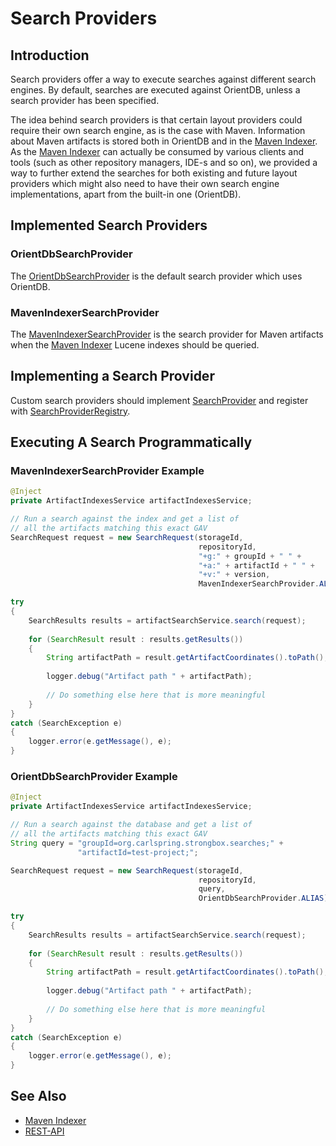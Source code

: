 # Search Providers

## Introduction

Search providers offer a way to execute searches against different search engines. By default, searches are executed 
against OrientDB, unless a search provider has been specified.

The idea behind search providers is that certain layout providers could require their own search engine, as is the 
case with Maven. Information about Maven artifacts is stored both in OrientDB and in the [Maven Indexer]. 
As the [Maven Indexer] can actually be consumed by various clients and tools (such as other repository managers, 
IDE-s and so on), we provided a way to further extend the searches for both existing and future layout providers which 
might also need to have their own search engine implementations, apart from the built-in one (OrientDB).  


## Implemented Search Providers

### OrientDbSearchProvider

The [OrientDbSearchProvider] is the default search provider which uses OrientDB.

### MavenIndexerSearchProvider

The [MavenIndexerSearchProvider] is the search provider for Maven artifacts when the [Maven Indexer] Lucene indexes 
should be queried.

## Implementing a Search Provider

Custom search providers should implement [SearchProvider] and register with [SearchProviderRegistry].

## Executing A Search Programmatically

### MavenIndexerSearchProvider Example

```java
@Inject
private ArtifactIndexesService artifactIndexesService;

// Run a search against the index and get a list of
// all the artifacts matching this exact GAV
SearchRequest request = new SearchRequest(storageId,
                                          repositoryId,
                                          "+g:" + groupId + " " +
                                          "+a:" + artifactId + " " +
                                          "+v:" + version,
                                          MavenIndexerSearchProvider.ALIAS);

try
{
    SearchResults results = artifactSearchService.search(request);
    
    for (SearchResult result : results.getResults())
    {
        String artifactPath = result.getArtifactCoordinates().toPath();
          
        logger.debug("Artifact path " + artifactPath);
          
        // Do something else here that is more meaningful
    }
}
catch (SearchException e)
{
    logger.error(e.getMessage(), e);
}
```

### OrientDbSearchProvider Example

```java
@Inject
private ArtifactIndexesService artifactIndexesService;

// Run a search against the database and get a list of
// all the artifacts matching this exact GAV
String query = "groupId=org.carlspring.strongbox.searches;" +
               "artifactId=test-project;";

SearchRequest request = new SearchRequest(storageId,
                                          repositoryId,
                                          query,
                                          OrientDbSearchProvider.ALIAS);

try
{
    SearchResults results = artifactSearchService.search(request);
    
    for (SearchResult result : results.getResults())
    {
        String artifactPath = result.getArtifactCoordinates().toPath();
          
        logger.debug("Artifact path " + artifactPath);
          
        // Do something else here that is more meaningful
    }
}
catch (SearchException e)
{
    logger.error(e.getMessage(), e);
}
```

## See Also
* [Maven Indexer]
* [REST-API]


[SearchProvider]: https://github.com/strongbox/strongbox/blob/master/strongbox-storage/strongbox-storage-api/src/main/java/org/carlspring/strongbox/providers/search/SearchProvider.java
[SearchProviderRegistry]: https://github.com/strongbox/strongbox/blob/master/strongbox-storage/strongbox-storage-api/src/main/java/org/carlspring/strongbox/providers/search/SearchProviderRegistry.java
[OrientDbSearchProvider]: https://github.com/strongbox/strongbox/blob/master/strongbox-storage/strongbox-storage-api/src/main/java/org/carlspring/strongbox/providers/search/OrientDbSearchProvider.java
[MavenIndexerSearchProvider]: https://github.com/strongbox/strongbox/blob/master/strongbox-storage/strongbox-storage-layout-providers/strongbox-storage-maven-layout-provider/src/main/java/org/carlspring/strongbox/providers/search/MavenIndexerSearchProvider.java
[REST-API]: ../user-guide/rest-api.md
[Maven Indexer]: ./maven-indexer.md
